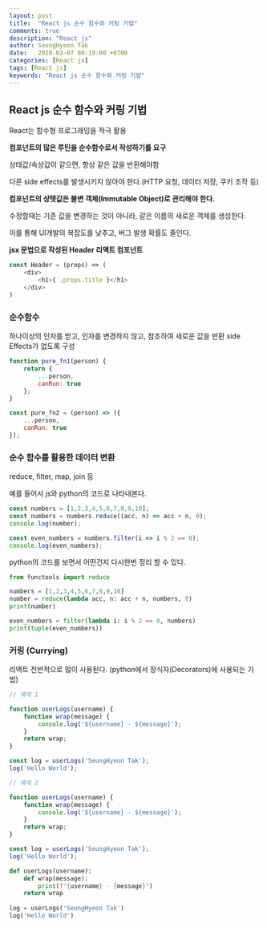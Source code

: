 ```yaml
---
layout: post
title:  "React js 순수 함수와 커링 기법"
comments: true
description: "React js"
author: SeungHyeon Tak
date:   2020-03-07 00:19:00 +0700
categories: [React js]
tags: [React js]
keywords: "React js 순수 함수와 커링 기법"
---
```

## React js 순수 함수와 커링 기법

React는 함수형 프로그래밍을 적극 활용

**컴포넌트의 많은 루틴을 순수함수로서 작성하기를 요구**

상태값/속상값이 같으면, 항상 같은 값을 반환해야함

다른 side effects를 발생시키지 않아야 한다.(HTTP 요청, 데이터 저장, 쿠키 조작 등)

**컴포넌트의 상탯값은 불변 객체(Immutable Object)로 관리해야 한다.**

수정할때는 기존 값을 변경하는 것이 아니라, 같은 이름의 새로운 객체를 생성한다.

이를 통해 UI개발의 복잡도를 낮추고, 버그 발생 확률도 줄인다.

**jsx 문법으로 작성된 Header 리액트 컴포넌트**

```javascript
const Header = (props) => (
	<div>
		<h1>{ .props.title }</h1>
	</div>
)
```

### 순수함수

하나이상의 인자를 받고, 인자를 변경하지 않고, 참조하여 새로운 값을 반환 side Effects가 없도록 구성

```javascript
function pure_fn1(person) {
	return {
		...person,
		canRun: true
	};
}

const pure_fn2 = (person) => ({
	...person,
	canRun: true
});
```

### 순수 함수를 활용한 데이터 변환

reduce, filter, map, join 등

예를 들어서 js와 python의 코드로 나타내본다.

```javascript
const numbers = [1,2,3,4,5,6,7,8,9,10];
const numbers = numbers.reduce((acc, n) => acc + n, 0);
console.log(number);

const even_numbers = numbers.filter(i => i % 2 == 0);
console.log(even_numbers);
```

python의 코드를 보면서 어떤건지 다시한번 정리 할 수 있다.

```python
from functools import reduce

numbers = [1,2,3,4,5,6,7,8,9,10]
number = reduce(lambda acc, n: acc + n, numbers, 0)
print(number)

even_numbers = filter(lambda i: i % 2 == 0, numbers)
print(tuple(even_numbers))
```

### 커링 (Currying)

리액트 전반적으로 많이 사용된다. (python에서 장식자(Decorators)에 사용되는 기법)

```javascript
// 예제 1

function userLogs(username) {
	function wrap(message) {
		console.log('${username} - ${message}');
	}
	return wrap;
}

const log = userLogs('SeungHyeon Tak');
log('Hello World');
```

```javascript
// 예제 2

function userLogs(username) {
	function wrap(message) {
		console.log('${username} - ${message}');
	}
	return wrap;
}

const log = userLogs('SeungHyeon Tak');
log('Hello World');
```

```python
def userLogs(username):
	def wrap(message):
		print(f"{username} - {message}")
	return wrap
	
log = userLogs('SeungHyeon Tak')
log('Hello World')
```
